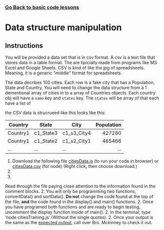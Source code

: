 ### [Go Back to basic code lessons](../Introduction/basiccodelessons.md)

# Data structure manipulation

## Instructions

You will be provided a data set that is in csv format. A csv is a text file that stores data in a table format. The are tipicially made from programs like MS Excel and Google Sheets. CSV is kind of like the jpg of spreadsheets. Meaning, it is a generic "middle" format for  spreadsheets. 

The data decribes 100 cities. Each row is a fake city that has a Population, State and Country. 
You will need to change the data structure from a 1 dementional array of cities in to a array of Countries objects. Each country obj will have a `name` key and `states` key. The `states` will be array of  that each have a list of 

the CSV data is strucrueed like this looks like this:


| Country        | State           | City  | Population|
| ------------- |------------- | -----|-----------:
| Country1     | c1_State3 | c1_s3_City4| 427280
| Country1     | c1_State2 | c1_s2_City1| 465466
| ... | ...      |    ... | ...

1. Download the following file [citiesData.js](citiesData.js) (to run your code in browser) or [citiesData.csv](citiesData.csv) (for node)   (Right click, then choose download.)
2. 
2. 
Read through the file paying close attention to the information found in the comment blocks.
2. You will only be programming two functions, convertData() and sortData(). **Do not** change the code found at the top of the file, **and** the code found in the display() and main() functions.
2. Once you have programed both functions and are ready to begin testing, uncomment the display function inside of main(). 
2. In the terminal, type ‘node citiesTraining.js’ (Without the single quotes).
2. Once your output is the same as the [expected output](./correctOutput.md), call over Bro. Mckinney to check it out.

